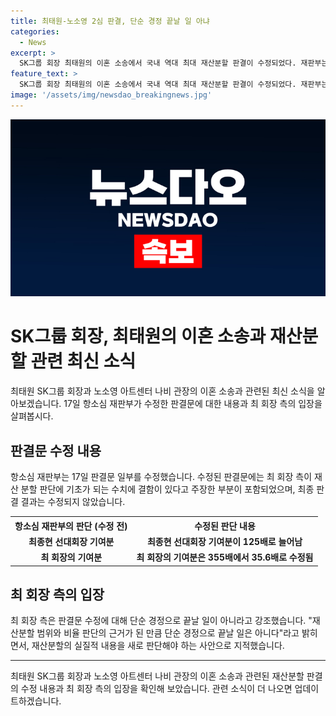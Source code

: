 ```yaml
---
title: 최태원-노소영 2심 판결, 단순 경정 끝날 일 아냐
categories:
  - News
excerpt: >
  SK그룹 회장 최태원의 이혼 소송에서 국내 역대 최대 재산분할 판결이 수정되었다. 재판부는 최 회장의 기여분을 355배에서 35.6배로, 최 선대회장의 기여분을 125배로 늘렸지만 판결은 수정되지 않았다. 최 회장 측은 "경정 결정은 단순 오류 인정이 아니라 잘못된 계산에 근거한 판결의 실질적 내용을 재판해야 한다"며 법적 절차를 검토 중이라고 밝혔다.
feature_text: >
  SK그룹 회장 최태원의 이혼 소송에서 국내 역대 최대 재산분할 판결이 수정되었다. 재판부는 최 회장의 기여분을 355배에서 35.6배로, 최 선대회장의 기여분을 125배로 늘렸지만 판결은 수정되지 않았다. 최 회장 측은 "경정 결정은 단순 오류 인정이 아니라 잘못된 계산에 근거한 판결의 실질적 내용을 재판해야 한다"며 법적 절차를 검토 중이라고 밝혔다.
image: '/assets/img/newsdao_breakingnews.jpg'
---
```


<p><img src="/assets/img/newsdao_breakingnews.jpg" alt="pcversion 속보" /></p>

<h1>SK그룹 회장, 최태원의 이혼 소송과 재산분할 관련 최신 소식</h1>

<p data-ke-size="size16">최태원 SK그룹 회장과 노소영 아트센터 나비 관장의 이혼 소송과 관련된 최신 소식을 알아보겠습니다. 17일 항소심 재판부가 수정한 판결문에 대한 내용과 최 회장 측의 입장을 살펴봅시다.</p>

<h2 data-ke-size="size26">판결문 수정 내용</h2>

<p data-ke-size="size16">항소심 재판부는 17일 판결문 일부를 수정했습니다. 수정된 판결문에는 최 회장 측이 재산 분할 판단에 기초가 되는 수치에 결함이 있다고 주장한 부분이 포함되었으며, 최종 판결 결과는 수정되지 않았습니다.</p>

<table>
  <tr>
    <th>항소심 재판부의 판단 (수정 전)</th>
    <th>수정된 판단 내용</th>
  </tr>
  <tr>
    <td style="text-align: center; height: 17px;"><b>최종현 선대회장 기여분</b></td>
    <td style="text-align: center; height: 17px;"><b>최종현 선대회장 기여분이 125배로 늘어남</b></td>
  </tr>
  <tr>
    <td style="text-align: center; height: 17px;"><b>최 회장의 기여분</b></td>
    <td style="text-align: center; height: 17px;"><b>최 회장의 기여분은 355배에서 35.6배로 수정됨</b></td>
  </tr>
</table>

<h2 data-ke-size="size26">최 회장 측의 입장</h2>

<p data-ke-size="size16">최 회장 측은 판결문 수정에 대해 단순 경정으로 끝날 일이 아니라고 강조했습니다. "재산분할 범위와 비율 판단의 근거가 된 만큼 단순 경정으로 끝날 일은 아니다"라고 밝히면서, 재산분할의 실질적 내용을 새로 판단해야 하는 사안으로 지적했습니다.</p>

<hr>

<p data-ke-size="size16">최태원 SK그룹 회장과 노소영 아트센터 나비 관장의 이혼 소송과 관련된 재산분할 판결의 수정 내용과 최 회장 측의 입장을 확인해 보았습니다. 관련 소식이 더 나오면 업데이트하겠습니다.</p>

